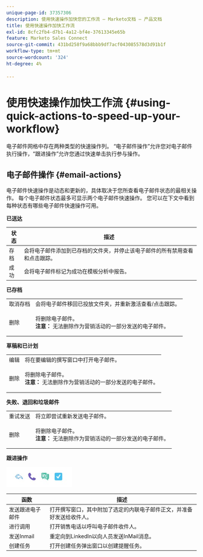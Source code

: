```yaml
---
unique-page-id: 37357306
description: 使用快速操作加快您的工作流 — Marketo文档 — 产品文档
title: 使用快速操作加快工作流
exl-id: 8cfc2fb4-d7b1-4a12-bf4e-37613345e65b
feature: Marketo Sales Connect
source-git-commit: 431bd258f9a68bbb9df7acf043085578d3d91b1f
workflow-type: tm+mt
source-wordcount: '324'
ht-degree: 4%

---
```


# 使用快速操作加快工作流 {#using-quick-actions-to-speed-up-your-workflow}

电子邮件网格中存在两种类型的快速操作列。 “电子邮件操作”允许您对电子邮件执行操作，“跟进操作”允许您通过快速单击执行参与操作。

## 电子邮件操作 {#email-actions}

电子邮件快速操作是动态和更新的，具体取决于您所查看电子邮件状态的最相关操作。 每个电子邮件状态最多可显示两个电子邮件快速操作。 您可以在下文中看到每种状态有哪些电子邮件快速操作可用。

**已送达**

| 状态 | 描述 |
|---|---|
| 存档 | 会将电子邮件添加到已存档的文件夹，并停止该电子邮件的所有禁用查看和点击跟踪。 |
| 成功 | 会将电子邮件标记为成功在模板分析中报告。 |

**已存档**

<table> 
 <colgroup> 
  <col> 
  <col> 
 </colgroup> 
 <tbody> 
  <tr> 
   <td>取消存档</td> 
   <td>会将电子邮件移回已投放文件夹，并重新激活查看/点击跟踪。</td> 
  </tr> 
  <tr> 
   <td>删除</td> 
   <td><p>将删除电子邮件。<br><strong>注意：</strong> 无法删除作为营销活动的一部分发送的电子邮件。</p></td> 
  </tr> 
 </tbody> 
</table>

**草稿和已计划**

<table> 
 <colgroup> 
  <col> 
  <col> 
 </colgroup> 
 <tbody> 
  <tr> 
   <td>编辑</td> 
   <td>将在要编辑的撰写窗口中打开电子邮件。</td> 
  </tr> 
  <tr> 
   <td>删除</td> 
   <td><p>将删除电子邮件。<br><strong>注意：</strong> 无法删除作为营销活动的一部分发送的电子邮件。</p></td> 
  </tr> 
 </tbody> 
</table>

**失败、退回和垃圾邮件**

<table> 
 <colgroup> 
  <col> 
  <col> 
 </colgroup> 
 <tbody> 
  <tr> 
   <td>重试发送</td> 
   <td>将立即尝试重新发送电子邮件。</td> 
  </tr> 
  <tr> 
   <td>删除</td> 
   <td><p>将删除电子邮件。<br><strong>注意：</strong> 无法删除作为营销活动的一部分发送的电子邮件。</p></td> 
  </tr> 
 </tbody> 
</table>

**跟进操作**

![](assets/using-quick-actions-to-speed-up-your-workflow-1.png)

| 函数 | 描述 |
|---|---|
| 发送跟进电子邮件 | 打开撰写窗口，其中附加了选定的内联电子邮件正文，并准备好发送给收件人。 |
| 进行调用 | 打开销售电话以呼叫电子邮件收件人。 |
| 发送Inmail | 重定向到LinkedIn以向人员发送InMail消息。 |
| 创建任务 | 打开创建任务弹出窗口以创建提醒任务。 |
